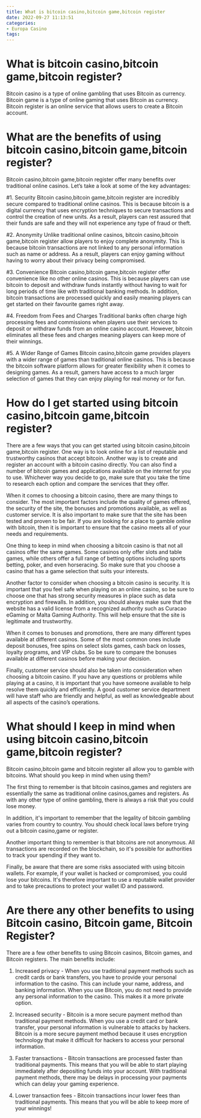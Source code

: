 ```yaml
---
title: What is bitcoin casino,bitcoin game,bitcoin register 
date: 2022-09-27 11:13:51
categories:
- Europa Casino
tags:
---
```



#  What is bitcoin casino,bitcoin game,bitcoin register? 

Bitcoin casino is a type of online gambling that uses Bitcoin as currency. 
Bitcoin game is a type of online gaming that uses Bitcoin as currency. 
Bitcoin register is an online service that allows users to create a Bitcoin account.

#  What are the benefits of using bitcoin casino,bitcoin game,bitcoin register? 

Bitcoin casino,bitcoin game,bitcoin register offer many benefits over traditional online casinos. Let’s take a look at some of the key advantages: 

#1. Security
 Bitcoin casino,bitcoin game,bitcoin register are incredibly secure compared to traditional online casinos. This is because bitcoin is a digital currency that uses encryption techniques to secure transactions and control the creation of new units. As a result, players can rest assured that their funds are safe and they will not experience any type of fraud or theft. 

#2. Anonymity
 Unlike traditional online casinos, bitcoin casino,bitcoin game,bitcoin register allow players to enjoy complete anonymity. This is because bitcoin transactions are not linked to any personal information such as name or address. As a result, players can enjoy gaming without having to worry about their privacy being compromised. 

#3. Convenience
 Bitcoin casino,bitcoin game,bitcoin register offer convenience like no other online casinos. This is because players can use bitcoin to deposit and withdraw funds instantly without having to wait for long periods of time like with traditional banking methods. In addition, bitcoin transactions are processed quickly and easily meaning players can get started on their favourite games right away. 

#4. Freedom from Fees and Charges
 Traditional banks often charge high processing fees and commissions when players use their services to deposit or withdraw funds from an online casino account. However, bitcoin eliminates all these fees and charges meaning players can keep more of their winnings. 

#5. A Wider Range of Games Bitcoin casino,bitcoin game provides players with a wider range of games than traditional online casinos. This is because the bitcoin software platform allows for greater flexibility when it comes to designing games. As a result, gamers have access to a much larger selection of games that they can enjoy playing for real money or for fun.

#  How do I get started using bitcoin casino,bitcoin game,bitcoin register? 


There are a few ways that you can get started using bitcoin casino,bitcoin game,bitcoin register. One way is to look online for a list of reputable and trustworthy casinos that accept bitcoin. Another way is to create and register an account with a bitcoin casino directly. You can also find a number of bitcoin games and applications available on the internet for you to use. Whichever way you decide to go, make sure that you take the time to research each option and compare the services that they offer.

When it comes to choosing a bitcoin casino, there are many things to consider. The most important factors include the quality of games offered, the security of the site, the bonuses and promotions available, as well as customer service. It is also important to make sure that the site has been tested and proven to be fair. If you are looking for a place to gamble online with bitcoin, then it is important to ensure that the casino meets all of your needs and requirements.

One thing to keep in mind when choosing a bitcoin casino is that not all casinos offer the same games. Some casinos only offer slots and table games, while others offer a full range of betting options including sports betting, poker, and even horseracing. So make sure that you choose a casino that has a game selection that suits your interests.

Another factor to consider when choosing a bitcoin casino is security. It is important that you feel safe when playing on an online casino, so be sure to choose one that has strong security measures in place such as data encryption and firewalls. In addition, you should always make sure that the website has a valid license from a recognized authority such as Curacao eGaming or Malta Gaming Authority. This will help ensure that the site is legitimate and trustworthy.

When it comes to bonuses and promotions, there are many different types available at different casinos. Some of the most common ones include deposit bonuses, free spins on select slots games, cash back on losses, loyalty programs, and VIP clubs. So be sure to compare the bonuses available at different casinos before making your decision.

Finally, customer service should also be taken into consideration when choosing a bitcoin casino. If you have any questions or problems while playing at a casino, it is important that you have someone available to help resolve them quickly and efficiently. A good customer service department will have staff who are friendly and helpful, as well as knowledgeable about all aspects of the casino’s operations.

#  What should I keep in mind when using bitcoin casino,bitcoin game,bitcoin register?

Bitcoin casino,bitcoin game and bitcoin register all allow you to gamble with bitcoins. What should you keep in mind when using them?

The first thing to remember is that bitcoin casinos,games and registers are essentially the same as traditional online casinos,games and registers. As with any other type of online gambling, there is always a risk that you could lose money.

In addition, it's important to remember that the legality of bitcoin gambling varies from country to country. You should check local laws before trying out a bitcoin casino,game or register.

Another important thing to remember is that bitcoins are not anonymous. All transactions are recorded on the blockchain, so it's possible for authorities to track your spending if they want to.

Finally, be aware that there are some risks associated with using bitcoin wallets. For example, if your wallet is hacked or compromised, you could lose your bitcoins. It's therefore important to use a reputable wallet provider and to take precautions to protect your wallet ID and password.

#  Are there any other benefits to using Bitcoin casino, Bitcoin game, Bitcoin Register?

There are a few other benefits to using Bitcoin casinos, Bitcoin games, and Bitcoin registers. The main benefits include:

1. Increased privacy - When you use traditional payment methods such as credit cards or bank transfers, you have to provide your personal information to the casino. This can include your name, address, and banking information. When you use Bitcoin, you do not need to provide any personal information to the casino. This makes it a more private option.

2. Increased security - Bitcoin is a more secure payment method than traditional payment methods. When you use a credit card or bank transfer, your personal information is vulnerable to attacks by hackers. Bitcoin is a more secure payment method because it uses encryption technology that make it difficult for hackers to access your personal information.

3. Faster transactions - Bitcoin transactions are processed faster than traditional payments. This means that you will be able to start playing immediately after depositing funds into your account. With traditional payment methods, there may be delays in processing your payments which can delay your gaming experience.

4. Lower transaction fees - Bitcoin transactions incur lower fees than traditional payments. This means that you will be able to keep more of your winnings!